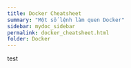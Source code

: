 ```yaml
---
title: Docker Cheatsheet
summary: "Một số lệnh làm quen Docker"
sidebar: mydoc_sidebar
permalink: docker_cheatsheet.html
folder: Docker
---
```


test
